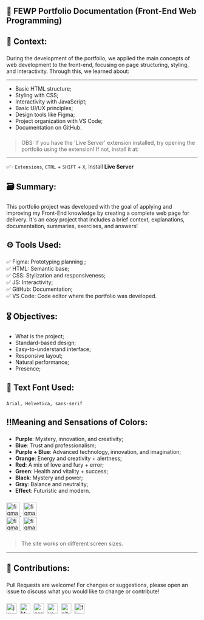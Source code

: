 **<h2>📘 FEWP Portfolio Documentation (Front-End Web Programming)</h2>**

###

**<h2>📌 Context:</h2>**

###

During the development of the portfolio, we applied the main concepts of web development to the front-end, focusing on page structuring, styling, and interactivity. Through this, we learned about: 

---

- Basic HTML structure;
- Styling with CSS;
- Interactivity with JavaScript;
- Basic UI/UX principles;
- Design tools like Figma;
- Project organization with VS Code;
- Documentation on GitHub. 

###

> OBS: If you have the 'Live Server' extension installed, try opening the portfolio using the extension! If not, install it at:
 
---

✅- `Extensions`, `CTRL` + `SHIFT` + `X`, Install **Live Server**

###

**<h2>🗃️ Summary:</h2>**

###

This portfolio project was developed with the goal of applying and improving my Front-End knowledge by creating a complete web page for delivery. It's an easy project that includes a brief context, explanations, documentation, summaries, exercises, and answers! 

###

**<h2>⚙️ Tools Used:</h2>**
 
###

✅ Figma: Prototyping planning ;<br>
✅ HTML: Semantic base;<br>
✅ CSS: Stylization and responsiveness;<br>
✅ JS: Interactivity;<br>
✅ GitHub: Documentation;<br>
✅ VS Code: Code editor where the portfolio was developed.

###

**<h2>🎖 Objectives:</h2>**

###

- What is the project;
- Standard-based design;
- Easy-to-understand interface;
- Responsive layout;
- Natural performance;
- Presence;

###

**<h2>📗 Text Font Used:</h2>**

###

`Arial, Helvetica, sans-serif`

###

**<h2>‼️Meaning and Sensations of Colors:</h2>**

###

- **Purple**: Mystery, innovation, and creativity;
- **Blue**: Trust and professionalism;
- **Purple + Blue**: Advanced technology, innovation, and imagination;
- **Orange**: Energy and creativity + alertness;
- **Red**: A mix of love and fury + error;
- **Green**: Health and vitality + success;
- **Black**: Mystery and power;
- **Gray**: Balance and neutrality;
- **Effect**: Futuristic and modern.

###

<div align="left">
  <a href="https://www.figma.com/design/mzNPfg04N3Rg2ru2Y7TXth/Paleta-de-Cores-e-Logo?t=rnE1sR9BrjeKzGUa-0" target="blank">
   <img src="https://img.shields.io/badge/Color Palette Portfólio-2563EB?logo=figma&logoColor=white&style=for-the-badge" height="35" alt="figma logo" title="Color Palette Portfólio" />
  </a>
  <img width="2">
   <a href="https://www.figma.com/design/bKf5APHcLWteqlwIexM6NU/Logo?node-id=0-1&p=f&t=uKndI4FQIfiFqN9q-0 target="blank">
  <img src="https://img.shields.io/badge/Responsiveness Portfólio-2563EB?logo=figma&logoColor=white&style=for-the-badge" height="35" alt="figma logo" title="Responsiveness Portfólio" />
  </a>
</div>

<div align="left">
  <a href="https://www.figma.com/design/nf2eocHsBAN0AReZgtTFJO/Paleta-de-Cores---Menu-Interativo?t=0Y4PIwN7MFU7qCyl-0" target="blank">
   <img src="https://img.shields.io/badge/Color Palette Menu-A4D3FC?logo=figma&logoColor=black&style=for-the-badge" height="35" alt="figma logo" title="Color Palette Menu" />
  </a>
  <img width="2">
   <a href="https://www.figma.com/design/q0FIaXflxQhMTrvYbF534F/Responsividade---Menu-Interativo?t=0Y4PIwN7MFU7qCyl-0" target="blank">
  <img src="https://img.shields.io/badge/Responsiveness Menu-A4D3FC?logo=figma&logoColor=black&style=for-the-badge" height="35" alt="figma logo" title="Responsiveness Menu" />
  </a>
</div>

###

> The site works on different screen sizes.

---

**<h2>🤝 Contributions:</h2>**

###

Pull Requests are welcome! For changes or suggestions, please open an issue to discuss what you would like to change or contribute!

###

<div align="left">
  <img src="https://skillicons.dev/icons?i=js" height="27" alt="javascript logo" title="JavaScript" />
  <img width="1" />
  <img src="https://skillicons.dev/icons?i=html" height="27" alt="html5 logo" title="HTML5" />
  <img width="1" />
  <img src="https://skillicons.dev/icons?i=css" height="27" alt="css logo" title="CSS3" />
  <img width="1" />
  <img src="https://skillicons.dev/icons?i=vscode" height="27" alt="vscode logo" title="Visual Studio Code" />
  <img width="1" />
  <img src="https://skillicons.dev/icons?i=github" height="27" alt="github logo" title="Github" />
  <img width="1" />
  <img src="https://skillicons.dev/icons?i=figma" height="27" alt="figma logo" title="Figma" />
</div>

###



